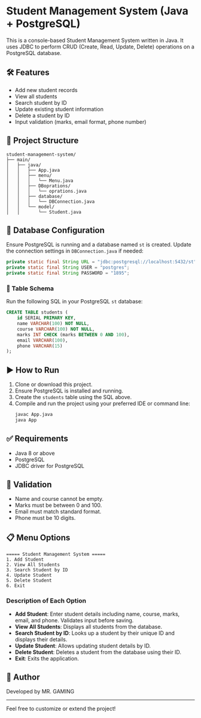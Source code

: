 # Student Management System (Java + PostgreSQL)

This is a console-based Student Management System written in Java. It uses JDBC to perform CRUD (Create, Read, Update, Delete) operations on a PostgreSQL database.

## 🛠️ Features

- Add new student records
- View all students
- Search student by ID
- Update existing student information
- Delete a student by ID
- Input validation (marks, email format, phone number)

## 📂 Project Structure

```
student-management-system/
├── main/
│   ├── java/
│   │   ├── App.java
│   │   ├── menu/
│   │   │   └── Menu.java
│   │   ├── DBoprations/
│   │   │   └── oprations.java
│   │   ├── database/
│   │   │   └── DBConnection.java
│   │   └── model/
│   │       └── Student.java
```

## 💾 Database Configuration

Ensure PostgreSQL is running and a database named `st` is created. Update the connection settings in `DBConnection.java` if needed:

```java
private static final String URL = "jdbc:postgresql://localhost:5432/st";
private static final String USER = "postgres";
private static final String PASSWORD = "1895";
```

### 📘 Table Schema

Run the following SQL in your PostgreSQL `st` database:

```sql
CREATE TABLE students (
    id SERIAL PRIMARY KEY,
    name VARCHAR(100) NOT NULL,
    course VARCHAR(100) NOT NULL,
    marks INT CHECK (marks BETWEEN 0 AND 100),
    email VARCHAR(100),
    phone VARCHAR(15)
);
```

## ▶️ How to Run

1. Clone or download this project.
2. Ensure PostgreSQL is installed and running.
3. Create the `students` table using the SQL above.
4. Compile and run the project using your preferred IDE or command line:
    ```bash
    javac App.java
    java App
    ```

## ✅ Requirements

- Java 8 or above
- PostgreSQL
- JDBC driver for PostgreSQL

## 🔐 Validation

- Name and course cannot be empty.
- Marks must be between 0 and 100.
- Email must match standard format.
- Phone must be 10 digits.

## 📋 Menu Options

```
===== Student Management System =====
1. Add Student
2. View All Students
3. Search Student by ID
4. Update Student
5. Delete Student
6. Exit
```

### Description of Each Option

- **Add Student**: Enter student details including name, course, marks, email, and phone. Validates input before saving.
- **View All Students**: Displays all students from the database.
- **Search Student by ID**: Looks up a student by their unique ID and displays their details.
- **Update Student**: Allows updating student details by ID.
- **Delete Student**: Deletes a student from the database using their ID.
- **Exit**: Exits the application.

## 👤 Author

Developed by MR. GAMING

---

Feel free to customize or extend the project!